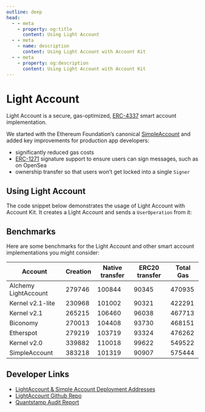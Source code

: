 ```yaml
---
outline: deep
head:
  - - meta
    - property: og:title
      content: Using Light Account
  - - meta
    - name: description
      content: Using Light Account with Account Kit
  - - meta
    - property: og:description
      content: Using Light Account with Account Kit
---
```


# Light Account

Light Account is a secure, gas-optimized, [ERC-4337](https://eips.ethereum.org/EIPS/eip-4337) smart account implementation.

We started with the Ethereum Foundation’s canonical [SimpleAccount](https://github.com/eth-infinitism/account-abstraction/blob/develop/contracts/samples/SimpleAccount.sol) and added key improvements for production app developers:

- significantly reduced gas costs
- [ERC-1271](https://eips.ethereum.org/EIPS/eip-1271) signature support to ensure users can sign messages, such as on OpenSea
- ownership transfer so that users won’t get locked into a single `Signer`

## Using Light Account

The code snippet below demonstrates the usage of Light Account with Account Kit. It creates a Light Account and sends a `UserOperation` from it:

<!--@include: ../../getting-started.md{56,68}-->

## Benchmarks

Here are some benchmarks for the Light Account and other smart account implementations you might consider:

| Account              | Creation | Native transfer | ERC20 transfer | Total Gas |
| -------------------- | -------- | --------------- | -------------- | --------- |
| Alchemy LightAccount | 279746   | 100844          | 90345          | 470935    |
| Kernel v2.1-lite     | 230968   | 101002          | 90321          | 422291    |
| Kernel v2.1          | 265215   | 106460          | 96038          | 467713    |
| Biconomy             | 270013   | 104408          | 93730          | 468151    |
| Etherspot            | 279219   | 103719          | 93324          | 476262    |
| Kernel v2.0          | 339882   | 110018          | 99622          | 549522    |
| SimpleAccount        | 383218   | 101319          | 90907          | 575444    |

## Developer Links

- [LightAccount & Simple Account Deployment Addresses](/smart-accounts/accounts/deployment-addresses)
- [LightAccount Github Repo](https://github.com/alchemyplatform/light-account)
- [Quantstamp Audit Report](https://github.com/alchemyplatform/light-account/blob/main/Quantstamp-Audit.pdf)

